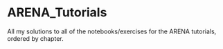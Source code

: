 # ARENA_Tutorials

All my solutions to all of the notebooks/exercises for the ARENA tutorials, ordered by chapter.
